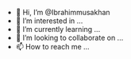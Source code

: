 - 👋 Hi, I’m @Ibrahimmusakhan
- 👀 I’m interested in ...
- 🌱 I’m currently learning ...
- 💞️ I’m looking to collaborate on ...
- 📫 How to reach me ...

<!---
Ibrahimmusakhan/Ibrahimmusakhan is a ✨ special ✨ repository because its `README.md` (this file) appears on your GitHub profile.
You can click the Preview link to take a look at your changes.
--->
